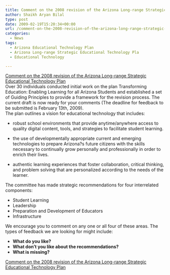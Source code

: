 ```yaml
---
title: Comment on the 2008 revision of the Arizona Long-range Strategic Educational Technology Plan
author: Shaikh Aryan Bilal
type: post
date: 2009-02-19T15:20:34+00:00
url: /comment-on-the-2008-revision-of-the-arizona-long-range-strategic-educational-technology-plan/
categories:
  - News
tags:
  - Arizona Educational Technology Plan
  - Arizona Long-range Strategic Educational Technology Pla
  - Educational Technology

---
```

<a href="https://sites.google.com/a/ideal.azed.gov/az-edtech-plan/" title="AZ Long-range Strategic Educational Tehnology Plan" target="_blank" rel="noopener">Comment on the 2008 revision of the Arizona Long-range Strategic Educational Technology Plan</a>  
Over 30 individuals conducted initial work on the plan Transforming Education: Enabling Learning for all Arizona Students and established a set of Guiding Principles to provide a framework for the revision process. The current draft is now ready for your comments (The deadline for feedback to be submitted is February 13th, 2009).  
The plan outlines a vision for educational technology that includes:

  * robust school environments that provide anytime/anywhere access to quality digital content, tools, and strategies to facilitate student learning.

  * the use of developmentally appropriate current and emerging technologies to prepare Arizona?s future citizens with the skills necessary to continually grow personally and professionally in order to enrich their lives.

  * authentic learning experiences that foster collaboration, critical thinking, and problem solving that are personalized according to the needs of the learner.

The committee has made strategic recommendations for four interrelated components:

  * Student Learning
  * Leadership
  * Preparation and Development of Educators
  * Infrastructure

We encourage you to comment on any one or all four of these areas. The types of feedback we are looking for might include:

  * **What do you like?**
  * **What don&#8217;t you like about the recommendations?**
  * **What is missing?**

<a href="https://sites.google.com/a/ideal.azed.gov/az-edtech-plan/" title="AZ Long-range Strategic Educational Tehnology Plan" target="_blank" rel="noopener">Comment on the 2008 revision of the Arizona Long-range Strategic Educational Technology Plan</a>